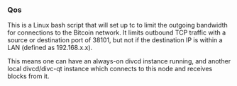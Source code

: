 ### Qos ###

This is a Linux bash script that will set up tc to limit the outgoing bandwidth for connections to the Bitcoin network. It limits outbound TCP traffic with a source or destination port of 38101, but not if the destination IP is within a LAN (defined as 192.168.x.x).

This means one can have an always-on divcd instance running, and another local divcd/divc-qt instance which connects to this node and receives blocks from it.
